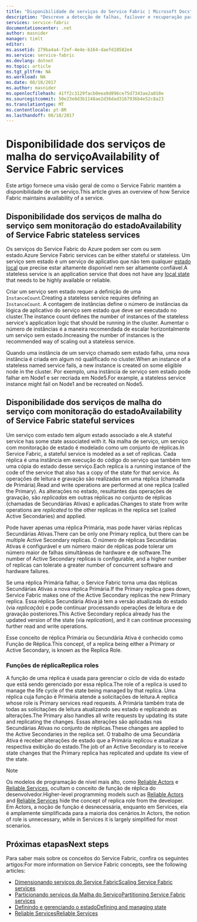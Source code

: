 ```yaml
---
title: "Disponibilidade de serviços do Service Fabric | Microsoft Docs"
description: "Descreve a detecção de falhas, failover e recuperação para serviços"
services: service-fabric
documentationcenter: .net
author: masnider
manager: timlt
editor: 
ms.assetid: 279ba4a4-f2ef-4e4e-b164-daefd10582e4
ms.service: service-fabric
ms.devlang: dotnet
ms.topic: article
ms.tgt_pltfrm: NA
ms.workload: NA
ms.date: 08/18/2017
ms.author: masnider
ms.openlocfilehash: 41ff2c3129facb0eea9d896ce75d7343ae2a018e
ms.sourcegitcommit: 50e23e8d3b1148ae2d36dad3167936b4e52c8a23
ms.translationtype: MT
ms.contentlocale: pt-BR
ms.lasthandoff: 08/18/2017
---
```

# <a name="availability-of-service-fabric-services"></a><span data-ttu-id="94576-103">Disponibilidade dos serviços de malha do serviço</span><span class="sxs-lookup"><span data-stu-id="94576-103">Availability of Service Fabric services</span></span>
<span data-ttu-id="94576-104">Este artigo fornece uma visão geral de como o Service Fabric mantém a disponibilidade de um serviço.</span><span class="sxs-lookup"><span data-stu-id="94576-104">This article gives an overview of how Service Fabric maintains availability of a service.</span></span>

## <a name="availability-of-service-fabric-stateless-services"></a><span data-ttu-id="94576-105">Disponibilidade dos serviços de malha do serviço sem monitoração do estado</span><span class="sxs-lookup"><span data-stu-id="94576-105">Availability of Service Fabric stateless services</span></span>
<span data-ttu-id="94576-106">Os serviços do Service Fabric do Azure podem ser com ou sem estado.</span><span class="sxs-lookup"><span data-stu-id="94576-106">Azure Service Fabric services can be either stateful or stateless.</span></span> <span data-ttu-id="94576-107">Um serviço sem estado é um serviço de aplicativo que não tem qualquer [estado local](service-fabric-concepts-state.md) que precise estar altamente disponível nem ser altamente confiável.</span><span class="sxs-lookup"><span data-stu-id="94576-107">A stateless service is an application service that does not have any [local state](service-fabric-concepts-state.md) that needs to be highly available or reliable.</span></span>

<span data-ttu-id="94576-108">Criar um serviço sem estado requer a definição de uma `InstanceCount`.</span><span class="sxs-lookup"><span data-stu-id="94576-108">Creating a stateless service requires defining an `InstanceCount`.</span></span> <span data-ttu-id="94576-109">A contagem de instâncias define o número de instâncias da lógica de aplicativo do serviço sem estado que deve ser executado no cluster.</span><span class="sxs-lookup"><span data-stu-id="94576-109">The instance count defines the number of instances of the stateless service's application logic that should be running in the cluster.</span></span> <span data-ttu-id="94576-110">Aumentar o número de instâncias é a maneira recomendada de escalar horizontalmente um serviço sem estado.</span><span class="sxs-lookup"><span data-stu-id="94576-110">Increasing the number of instances is the recommended way of scaling out a stateless service.</span></span>

<span data-ttu-id="94576-111">Quando uma instância de um serviço chamado sem estado falha, uma nova instância é criada em algum nó qualificado no cluster.</span><span class="sxs-lookup"><span data-stu-id="94576-111">When an instance of a stateless named service fails, a new instance is created on some eligible node in the cluster.</span></span> <span data-ttu-id="94576-112">Por exemplo, uma instância de serviço sem estado pode falhar em Node1 e ser recriada em Node5.</span><span class="sxs-lookup"><span data-stu-id="94576-112">For example, a stateless service instance might fail on Node1 and be recreated on Node5.</span></span>

## <a name="availability-of-service-fabric-stateful-services"></a><span data-ttu-id="94576-113">Disponibilidade dos serviços de malha do serviço com monitoração do estado</span><span class="sxs-lookup"><span data-stu-id="94576-113">Availability of Service Fabric stateful services</span></span>
<span data-ttu-id="94576-114">Um serviço com estado tem algum estado associado a ele.</span><span class="sxs-lookup"><span data-stu-id="94576-114">A stateful service has some state associated with it.</span></span> <span data-ttu-id="94576-115">Na malha de serviço, um serviço com monitoração de estado é modelado como um conjunto de réplicas.</span><span class="sxs-lookup"><span data-stu-id="94576-115">In Service Fabric, a stateful service is modeled as a set of replicas.</span></span> <span data-ttu-id="94576-116">Cada réplica é uma instância em execução do código do serviço que também tem uma cópia do estado desse serviço.</span><span class="sxs-lookup"><span data-stu-id="94576-116">Each replica is a running instance of the code of the service that also has a copy of the state for that service.</span></span> <span data-ttu-id="94576-117">As operações de leitura e gravação são realizadas em uma réplica (chamada de Primária).</span><span class="sxs-lookup"><span data-stu-id="94576-117">Read and write operations are performed at one replica (called the Primary).</span></span> <span data-ttu-id="94576-118">As alterações no estado, resultantes das operações de gravação, são *replicadas* em outras réplicas no conjunto de réplicas (chamadas de Secundárias Ativas) e aplicadas.</span><span class="sxs-lookup"><span data-stu-id="94576-118">Changes to state from write operations are *replicated* to the other replicas in the replica set (called Active Secondaries) and applied.</span></span> 

<span data-ttu-id="94576-119">Pode haver apenas uma réplica Primária, mas pode haver várias réplicas Secundárias Ativas.</span><span class="sxs-lookup"><span data-stu-id="94576-119">There can be only one Primary replica, but there can be multiple Active Secondary replicas.</span></span> <span data-ttu-id="94576-120">O número de réplicas Secundárias Ativas é configurável e um número maior de réplicas pode tolerar um número maior de falhas simultâneas de hardware e de software.</span><span class="sxs-lookup"><span data-stu-id="94576-120">The number of Active Secondary replicas is configurable, and a higher number of replicas can tolerate a greater number of concurrent software and hardware failures.</span></span>

<span data-ttu-id="94576-121">Se uma réplica Primária falhar, o Service Fabric torna uma das réplicas Secundárias Ativas a nova réplica Primária.</span><span class="sxs-lookup"><span data-stu-id="94576-121">If the Primary replica goes down, Service Fabric makes one of the Active Secondary replicas the new Primary replica.</span></span> <span data-ttu-id="94576-122">Essa réplica Secundária Ativa já tem a versão atualizada do estado (via *replicação*) e pode continuar processando operações de leitura e de gravação posteriores.</span><span class="sxs-lookup"><span data-stu-id="94576-122">This Active Secondary replica already has the updated version of the state (via *replication*), and it can continue processing further read and write operations.</span></span>

<span data-ttu-id="94576-123">Esse conceito de réplica Primária ou Secundária Ativa é conhecido como Função de Réplica.</span><span class="sxs-lookup"><span data-stu-id="94576-123">This concept, of a replica being either a Primary or Active Secondary, is known as the Replica Role.</span></span>

### <a name="replica-roles"></a><span data-ttu-id="94576-124">Funções de réplica</span><span class="sxs-lookup"><span data-stu-id="94576-124">Replica roles</span></span>
<span data-ttu-id="94576-125">A função de uma réplica é usada para gerenciar o ciclo de vida do estado que está sendo gerenciado por essa réplica.</span><span class="sxs-lookup"><span data-stu-id="94576-125">The role of a replica is used to manage the life cycle of the state being managed by that replica.</span></span> <span data-ttu-id="94576-126">Uma réplica cuja função é Primária atende a solicitações de leitura.</span><span class="sxs-lookup"><span data-stu-id="94576-126">A replica whose role is Primary services read requests.</span></span> <span data-ttu-id="94576-127">A Primária também trata de todas as solicitações de leitura atualizando seu estado e replicando as alterações.</span><span class="sxs-lookup"><span data-stu-id="94576-127">The Primary also handles all write requests by updating its state and replicating the changes.</span></span> <span data-ttu-id="94576-128">Essas alterações são aplicadas nas Secundárias Ativas no conjunto de réplicas.</span><span class="sxs-lookup"><span data-stu-id="94576-128">These changes are applied to the Active Secondaries in the replica set.</span></span> <span data-ttu-id="94576-129">O trabalho de uma Secundária Ativa é receber alterações de estado que a Primária replicou e atualizar a respectiva exibição do estado.</span><span class="sxs-lookup"><span data-stu-id="94576-129">The job of an Active Secondary is to receive state changes that the Primary replica has replicated and update its view of the state.</span></span>

> [!NOTE]
> <span data-ttu-id="94576-130">Os modelos de programação de nível mais alto, como [Reliable Actors](service-fabric-reliable-actors-introduction.md) e [Reliable Services](service-fabric-reliable-services-introduction.md), ocultam o conceito de função de réplica do desenvolvedor.</span><span class="sxs-lookup"><span data-stu-id="94576-130">Higher-level programming models such as [Reliable Actors](service-fabric-reliable-actors-introduction.md) and [Reliable Services](service-fabric-reliable-services-introduction.md) hide the concept of replica role from the developer.</span></span> <span data-ttu-id="94576-131">Em Actors, a noção de função é desnecessária, enquanto em Services, ela é amplamente simplificada para a maioria dos cenários.</span><span class="sxs-lookup"><span data-stu-id="94576-131">In Actors, the notion of role is unnecessary, while in Services it is largely simplified for most scenarios.</span></span>
>

## <a name="next-steps"></a><span data-ttu-id="94576-132">Próximas etapas</span><span class="sxs-lookup"><span data-stu-id="94576-132">Next steps</span></span>
<span data-ttu-id="94576-133">Para saber mais sobre os conceitos do Service Fabric, confira os seguintes artigos:</span><span class="sxs-lookup"><span data-stu-id="94576-133">For more information on Service Fabric concepts, see the following articles:</span></span>

- [<span data-ttu-id="94576-134">Dimensionando serviços do Service Fabric</span><span class="sxs-lookup"><span data-stu-id="94576-134">Scaling Service Fabric services</span></span>](service-fabric-concepts-scalability.md)
- [<span data-ttu-id="94576-135">Particionando serviços da Malha do Serviço</span><span class="sxs-lookup"><span data-stu-id="94576-135">Partitioning Service Fabric services</span></span>](service-fabric-concepts-partitioning.md)
- [<span data-ttu-id="94576-136">Definindo e gerenciando o estado</span><span class="sxs-lookup"><span data-stu-id="94576-136">Defining and managing state</span></span>](service-fabric-concepts-state.md)
- [<span data-ttu-id="94576-137">Reliable Services</span><span class="sxs-lookup"><span data-stu-id="94576-137">Reliable Services</span></span>](service-fabric-reliable-services-introduction.md)
